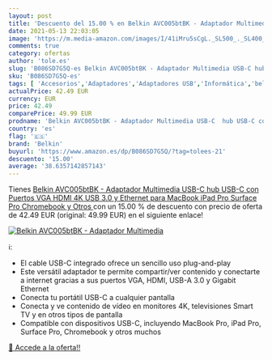 ```yaml
---
layout: post
title: 'Descuento del 15.00 % en Belkin AVC005btBK - Adaptador Multimedia'
date: 2021-05-13 22:03:05
image: 'https://m.media-amazon.com/images/I/41iMru5sCgL._SL500_._SL400_.jpg'
comments: true
category: ofertas
author: 'tole.es'
slug: 'B086SD7G5Q-es Belkin AVC005btBK - Adaptador Multimedia USB-C hub USB-C...'
sku: 'B086SD7G5Q-es'
tags: [ 'Accesorios','Adaptadores','Adaptadores USB','Informática','belkin','ipad', ]
actualPrice: 42.49 EUR
currency: EUR
price: 42.49
comparePrice: 49.99 EUR
prodname: 'Belkin AVC005btBK - Adaptador Multimedia USB-C  hub USB-C con Puertos VGA  HDMI 4K  USB 3.0 y Ethernet  para MacBook  iPad Pro  Surface Pro  Chromebook y Otros '
country: 'es'
flag: '🇪🇸'
brand: 'Belkin'
buyurl: 'https://www.amazon.es/dp/B086SD7G5Q/?tag=tolees-21'
descuento: '15.00'
average: '38.6357142857143'
---
```


Tienes [Belkin AVC005btBK - Adaptador Multimedia USB-C  hub USB-C con Puertos VGA  HDMI 4K  USB 3.0 y Ethernet  para MacBook  iPad Pro  Surface Pro  Chromebook y Otros ](https://www.amazon.es/dp/B086SD7G5Q/?tag=tolees-21) con un 15.00 % de descuento con precio de oferta de 42.49 EUR (original: 49.99 EUR) en el siguiente enlace!

[![Belkin AVC005btBK - Adaptador Multimedia](https://m.media-amazon.com/images/I/41iMru5sCgL._SL500_._SL400_.jpg)](https://www.amazon.es/dp/B086SD7G5Q/?tag=tolees-21)

ℹ️:

- El cable USB-C integrado ofrece un sencillo uso plug-and-play
- Este versátil adaptador te permite compartir/ver contenido y conectarte a internet gracias a sus puertos VGA, HDMI, USB-A 3.0 y Gigabit Ethernet
- Conecta tu portátil USB-C a cualquier pantalla
- Conecta y ve contenido de vídeo en monitores 4K, televisiones Smart TV y en otros tipos de pantalla
- Compatible con dispositivos USB-C, incluyendo MacBook Pro, iPad Pro, Surface Pro, Chromebook y otros muchos

[🛒 Accede a la oferta!!](https://www.amazon.es/dp/B086SD7G5Q/?tag=tolees-21)
